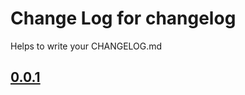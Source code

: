 # Change Log for changelog
Helps to write your CHANGELOG.md

## [0.0.1](https://github.com/Sirius-al/dart-cli-wiz)
